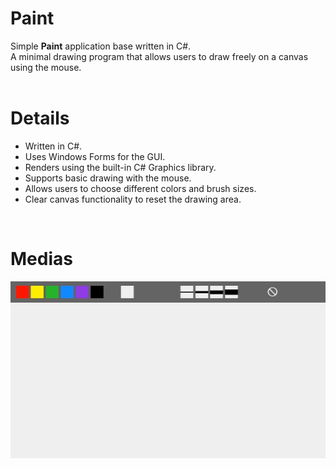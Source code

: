 # Paint

Simple **Paint** application base written in C#.</br>
A minimal drawing program that allows users to draw freely on a canvas using the mouse.
</br>
</br>

# Details
- Written in C#.
- Uses Windows Forms for the GUI.
- Renders using the built-in C# Graphics library.
- Supports basic drawing with the mouse.
- Allows users to choose different colors and brush sizes.
- Clear canvas functionality to reset the drawing area.
</br>

# Medias
![Video 1](https://github.com/BerkaySevinc/paint/blob/main/Introduction%20Media/Video%201.gif)

